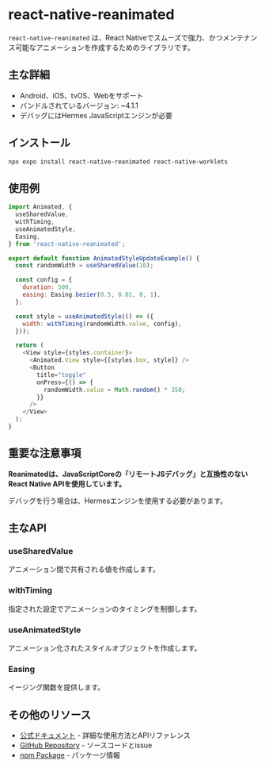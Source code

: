 # react-native-reanimated

`react-native-reanimated` は、React Nativeでスムーズで強力、かつメンテナンス可能なアニメーションを作成するためのライブラリです。

## 主な詳細

- Android、iOS、tvOS、Webをサポート
- バンドルされているバージョン: ~4.1.1
- デバッグにはHermes JavaScriptエンジンが必要

## インストール

```bash
npx expo install react-native-reanimated react-native-worklets
```

## 使用例

```javascript
import Animated, {
  useSharedValue,
  withTiming,
  useAnimatedStyle,
  Easing,
} from 'react-native-reanimated';

export default function AnimatedStyleUpdateExample() {
  const randomWidth = useSharedValue(10);

  const config = {
    duration: 500,
    easing: Easing.bezier(0.5, 0.01, 0, 1),
  };

  const style = useAnimatedStyle(() => ({
    width: withTiming(randomWidth.value, config),
  }));

  return (
    <View style={styles.container}>
      <Animated.View style={[styles.box, style]} />
      <Button
        title="toggle"
        onPress={() => {
          randomWidth.value = Math.random() * 350;
        }}
      />
    </View>
  );
}
```

## 重要な注意事項

**Reanimatedは、JavaScriptCoreの「リモートJSデバッグ」と互換性のないReact Native APIを使用しています。**

デバッグを行う場合は、Hermesエンジンを使用する必要があります。

## 主なAPI

### useSharedValue

アニメーション間で共有される値を作成します。

### withTiming

指定された設定でアニメーションのタイミングを制御します。

### useAnimatedStyle

アニメーション化されたスタイルオブジェクトを作成します。

### Easing

イージング関数を提供します。

## その他のリソース

- [公式ドキュメント](https://docs.swmansion.com/react-native-reanimated/docs/fundamentals/your-first-animation) - 詳細な使用方法とAPIリファレンス
- [GitHub Repository](https://github.com/software-mansion/react-native-reanimated) - ソースコードとissue
- [npm Package](https://www.npmjs.com/package/react-native-reanimated) - パッケージ情報
